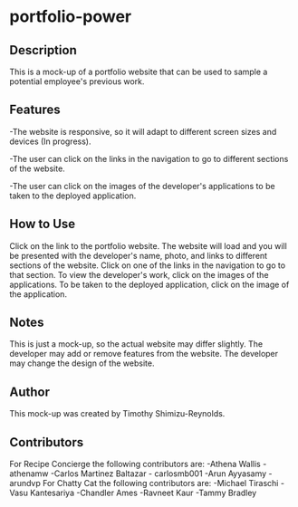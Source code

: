 # portfolio-power


## Description

This is a mock-up of a portfolio website that can be used to sample a potential employee's previous work.


## Features

-The website is responsive, so it will adapt to different screen sizes and devices (In progress).

-The user can click on the links in the navigation to go to different sections of the website.

-The user can click on the images of the developer's applications to be taken to the deployed application.


## How to Use

Click on the link to the portfolio website.
The website will load and you will be presented with the developer's name, photo, and links to different sections of the website.
Click on one of the links in the navigation to go to that section.
To view the developer's work, click on the images of the applications.
To be taken to the deployed application, click on the image of the application.


## Notes

This is just a mock-up, so the actual website may differ slightly.
The developer may add or remove features from the website.
The developer may change the design of the website.


## Author

This mock-up was created by Timothy Shimizu-Reynolds.

## Contributors

For Recipe Concierge the following contributors are:
-Athena Wallis - athenamw
-Carlos Martinez Baltazar - carlosmb001
-Arun Ayyasamy - arundvp
For Chatty Cat the following contributors are:
-Michael Tiraschi
-Vasu Kantesariya
-Chandler Ames
-Ravneet Kaur
-Tammy Bradley